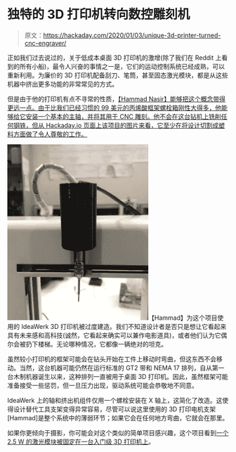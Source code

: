 # 独特的 3D 打印机转向数控雕刻机

> 原文：<https://hackaday.com/2020/01/03/unique-3d-printer-turned-cnc-engraver/>

正如我们过去说过的，关于低成本桌面 3D 打印机的激增(除了我们在 Reddit 上看到的所有小船)，最令人兴奋的事情之一是，它们的运动控制系统已经成熟，可以重新利用。为廉价的 3D 打印机配备刮刀、笔筒，甚至固态激光模块，都是从这些机器中挤出更多功能的非常常见的方式。

但是由于他的打印机有点不寻常的性质，[【Hammad Nasir】能够把这个概念带得更远一点。由于比我们已经习惯的 99 美元的丙烯酸框架螺栓箱刚性大得多，他能够给它安装一个基本的主轴，并将其用于 CNC 雕刻。他不会在这台钻机上铣削任何钢铁，但从 Hackaday.io 页面上该项目的图片来看，它至少在将设计切割成塑料方面做了令人尊敬的工作。](https://hackaday.io/project/169125-hacking-old-3d-printer-into-cnc-machine)

[![](img/244a3fb084c7379feb26d35858f837b5.png)](https://hackaday.com/wp-content/uploads/2019/12/3dpcnc_detail.jpg)【Hammad】为这个项目使用的 IdeaWerk 3D 打印机被过度建造。我们不知道设计者是否只是想让它看起来具有未来感和高科技(诚然，它看起来确实可以兼作电影道具)，或者他们认为它偶尔会被扔下楼梯。无论哪种情况，它都像一辆绝对的坦克。

虽然较小打印机的框架可能会在钻头开始在工件上移动时弯曲，但这东西不会移动。当然，这台机器可能仍然在运行标准的 GT2 带和 NEMA 17 排列，自从第一台木制机器诞生以来，这种排列一直被用于桌面 3D 打印机。因此，虽然框架可能准备接受一些惩罚，但一旦压力出现，驱动系统可能会恭敬地不同意。

IdeaWerk 上的轴和挤出机组件仅用一个螺栓安装在 X 轴上，这简化了改造。这使得设计替代工具支架变得异常容易，尽管可以说这里使用的 3D 打印电机支架[Hammad]是整个系统中的薄弱环节；如果它会在任何地方弯曲，它就会在那里。

如果你更倾向于摄影，你可能会对这个类似的简单项目感兴趣，这个项目看到[一个 2.5 W 的激光模块被固定在一台入门级 3D 打印机上](https://hackaday.com/2018/09/29/turn-a-cheap-3d-printer-into-a-cheap-laser-cutter/)。
